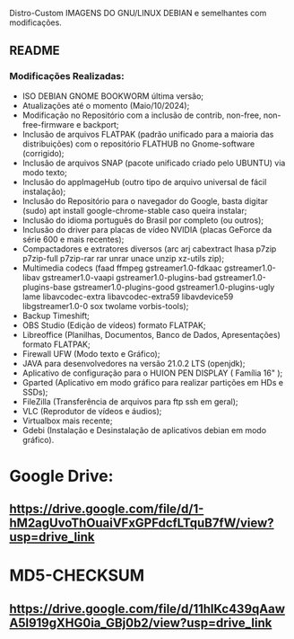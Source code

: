  Distro-Custom
IMAGENS DO GNU/LINUX DEBIAN e semelhantes com modificações.
## README
### Modificações Realizadas:
- ISO DEBIAN GNOME BOOKWORM última versão;
- Atualizações até o momento (Maio/10/2024);
- Modificação no Repositório com a inclusão de contrib, non-free, non-free-firmware e backport;
- Inclusão de arquivos FLATPAK (padrão unificado para a maioria das distribuições) com o repositório FLATHUB no Gnome-software (corrigido);
- Inclusão de arquivos SNAP (pacote unificado criado pelo UBUNTU) via modo texto;
- Inclusão do appImageHub (outro tipo de arquivo universal de fácil instalação);
- Inclusão do Repositório para o navegador do Google, basta digitar (sudo) apt install google-chrome-stable caso queira instalar;
- Inclusão do idioma português do Brasil por completo (ou outros);
- Inclusão do driver para placas de vídeo NVIDIA (placas GeForce da série 600 e mais recentes);
- Compactadores e extratores diversos
    (arc arj cabextract lhasa p7zip p7zip-full p7zip-rar rar unrar unace unzip xz-utils zip);
- Multimedia codecs
    (faad ffmpeg gstreamer1.0-fdkaac gstreamer1.0-libav gstreamer1.0-vaapi gstreamer1.0-plugins-bad
    gstreamer1.0-plugins-base gstreamer1.0-plugins-good gstreamer1.0-plugins-ugly lame libavcodec-extra
    libavcodec-extra59 libavdevice59 libgstreamer1.0-0 sox twolame vorbis-tools);
- Backup Timeshift;
- OBS Studio (Edição de vídeos) formato FLATPAK;
- Libreoffice (Planilhas, Documentos, Banco de Dados, Apresentações) formato FLATPAK;
- Firewall UFW (Modo texto e Gráfico);
- JAVA para desenvolvedores na versão 21.0.2 LTS (openjdk);
- Aplicativo de configuração para o HUION PEN DISPLAY ( Família 16" );
- Gparted (Aplicativo em modo gráfico para realizar partições em HDs e SSDs);
- FileZilla (Transferência de arquivos para ftp ssh em geral);
- VLC (Reprodutor de vídeos e áudios);
- Virtualbox mais recente;
- Gdebi (Instalação e Desinstalação de aplicativos debian em modo gráfico).

  
# Google Drive:

## https://drive.google.com/file/d/1-hM2agUvoThOuaiVFxGPFdcfLTquB7fW/view?usp=drive_link

# MD5-CHECKSUM

## https://drive.google.com/file/d/11hlKc439qAawA5l919gXHG0ia_GBj0b2/view?usp=drive_link
